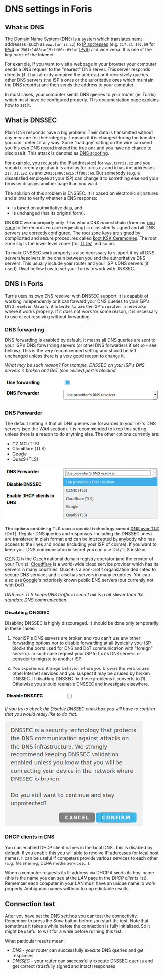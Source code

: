 # DNS settings in Foris

## What is DNS

The [Domain Name System](https://en.wikipedia.org/wiki/Domain_Name_System) (DNS) is a system which translates name
addresses (such as `www.turris.cz`) to [IP addresses](https://en.wikipedia.org/wiki/IP_address) (e.g. `217.31.192.69`
for [IPv4](https://en.wikipedia.org/wiki/IPv4) or `2001:1488:ac15:ff80::69` for
[IPv6](https://en.wikipedia.org/wiki/IPv6)) and vice versa. It is one of the key parts of the Internet.

For example, if you want to visit a webpage in your browser your computer sends a DNS request to the "nearest" DNS
server. This server responds directly (if it has already acquired the address) or it recursively queries other
DNS servers (the ISP's ones or the autoritative ones which maintain the DNS records) and then sends the address to
your computer.

In most cases, your computer sends DNS queries to your router (ie. Turris) which must have be configured properly.
This documentation page explains how to set it.

## What is DNSSEC

Plain DNS responds have a big problem. Their data is transmitted without any measure for their integrity. It means
if it is changed during the transfer you can't detect it any way. Some "bad guy" sitting on the wire can send you
his own DNS record instead the true one and you have no chance to disclose it. This attack is denoted as
[DNS spoofing](https://en.wikipedia.org/wiki/DNS_spoofing).

For example, you requests the IP address(es) for `www.turris.cz` and you should currently get that it is an alias for
turris.cz and it has the addresses `217.31.192.69` and `2001:1488:ac15:ff80::69`. But somebody (e.g. a dissatisfied
employee at your ISP) can change it to something else and your browser displays another page than you want.

The solution of this problem is [DNSSEC](https://en.wikipedia.org/wiki/Domain_Name_System_Security_Extensions).
It is based on [electronic signatures](https://en.wikipedia.org/wiki/Electronic_signature) and allows to verify
whether a DNS response:

* is based on authoritative data, and
* is unchanged (has its original form).

DNSSEC works properly only if the whole DNS record chain (from the
[root zone](https://en.wikipedia.org/wiki/DNS_root_zone) to the records you are requesting)
is consistently signed and all DNS servers are correctly configured. The root zone keys are signed by complicated and
secure procedures called [Root KSK Ceremonies](https://www.iana.org/dnssec/ceremonies). The root zone signs
the lower level zones (for [TLDs](https://en.wikipedia.org/wiki/Top-level_domain)) and so on.

To make DNSSEC work properly is also necessary to support it by all DNS servers/resolvers in the chain between
you and the authoritative DNS servers. This usually include your router and your ISP's DNS servers (if used). Read
bellow how to set your Turris to work with DNSSEC.

## DNS in Foris

Turris uses its own DNS resolver with DNSSEC support. It is capable of working independently or it can forward your
DNS queries to your ISP's DNS resolver. Usually, it is better to use the ISP's resolver in
networks where it works properly. If it does not work for some reason, it is necessary to use direct resolving
without forwarding.

### DNS forwarding

DNS forwarding is enabled by default. It means all DNS queries are sent to your ISP's DNS forwarding servers (or other
DNS forwarders if set so - see bellow). This is the very recommended setting and should be left unchanged unless
there is a very good reason to change it.

*What may be such reason? For example, DNSSEC on your ISP's DNS servers is broken and DoT (see bellow) port is blocked.*

![DNS forwarding](forward.png)

### DNS Forwarder

The default setting is that all DNS queries are forwarded to your ISP's DNS servers (see the _WAN_ section). It is
recommended to keep this setting unless there is a reason to do anything else. The other options currently are:

* CZ.NIC (TLS)
* Cloudflare (TLS)
* Google
* Quad9 (TLS)

![DNS forwarder](forwarder.png)

The options containing TLS uses a special technology named [DNS over TLS](https://en.wikipedia.org/wiki/DNS_over_TLS)
(DoT). Regular DNS queries and responses (including the DNSSEC ones) are transfered in plain format and can be
intercepted by anybody who has access to the lines and nodes (including your ISP of course). If you want to keep your
DNS communicaton in secret you can use DoT/TLS instead.

[CZ.NIC](https://www.nic.cz/) is the Czech national domain registry operator (and the creator of your Turris).
[Cloudflare](https://en.wikipedia.org/wiki/Cloudflare) is a world-wide cloud service provider which has its servers
in many countries. Quad9 is a non-profit organization dedicated to secure DNS services and it also has servers in
many countries. You can also use [Google](https://en.wikipedia.org/wiki/Google_Public_DNS)'s notoriosly known
public DNS servers (but currently not with DoT). 

*DNS over TLS keeps DNS traffic in secret but is a bit slower than the standard DNS communication.*

### Disabling DNSSEC

Disabling DNSSEC is highly discouraged. It should be done only temporarily in these cases:

1. Your ISP's DNS servers are broken and you can't use any other forwarding options nor to disable forwarding
	   at all (typically your ISP blocks the ports used for DNS and DoT communication with "foreign" servers).
	   In such case request your ISP to fix its DNS servers or consider to migrate to another ISP. 

2. You experience strange behavior where you browse the web or use other Internet services and you suspect it may
	   be caused by broken DNSSEC. If disabling DNSSEC fix these problems it converts to (1). Otherwise you should
	   reenable DNSSEC and investigate elsewhere.

![Disable DNSSEC](disable-dnssec.png)

*If you try to check the Disable DNSSEC checkbox you will have to confirm that you would really like to do that.*

![DNSSEC disable warning](dnssec-warn.png)

### DHCP clients in DNS

You can enabled DHCP client names in the local DNS. This is disabled by default. If you enable this you will able to
resolve IP addresses for local host names. It can be useful if computers provide various services to each other
(e.g. file sharing, DLNA media services...).

When a computer requests its IP address via DHCP it sends its host name (this is the name you can see at the _LAN_
page in the _DHCP clients_ list). Remember each computer in your LAN must have an unique name to work properly.
Ambiguous names will lead to unpredictable results. 

## Connection test

After you have set the DNS settings you can test the connectivity. Remember to press the _Save_ button before
you start the test. Note that sometimes it takes a while before the connection is fully initialized. So it might be
useful to wait for a while before running this test.

What particular results mean:

* _DNS_ - your router can successfully execute DNS queries and get responses
* _DNSSEC_ - your router can successfully execute DNSSEC queries and get correct (trustfully signed and intact)
	  responses

